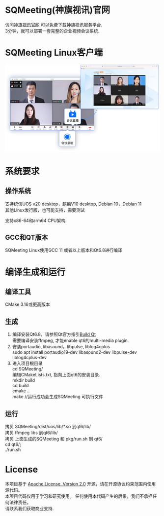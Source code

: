 # SQMeeting(神旗视讯)官网
访问[神旗视讯官网](https://shenqi.internetware.cn) 可以免费下载神旗视讯服务平台.  
3分钟，就可以部署一套完整的企业视频会议系统. 

# SQMeeting Linux客户端

![screenshot](./image1.jpg)

# 系统要求

## 操作系统
支持统信UOS v20 desktop，麒麟V10 desktop, Debian 10，Debian 11  
其他Linux发行版，也可能支持，需要测试

支持x86-64和arm64 CPU架构.

## GCC和QT版本

SQMeeting Linux使用GCC 11 或者以上版本和Qt6.8进行编译

# 编译生成和运行

## 编译工具
CMake 3.16或更高版本

## 生成
1. 编译安装Qt6.8，请参照Qt官方指引[Build Qt](https://wiki.qt.io/Building_Qt_6_from_Git)   
   需要编译安装ffmpeg, 才能enable qt6的multi-media plugin.  
2. 安装portaudio, libasound，libpulse, liblog4cplus  
   sudo apt install portaudio19-dev libasound2-dev libpulse-dev liblog4cplus-dev
4. 进入项目根目录  
   cd SQMeeting/  
   编辑CMakeLists.txt, 指向上面qt6的安装目录.    
   mkdir build  
   cd build  
   cmake ..  
   make   //运行成功会生成SQMeeting 可执行文件

## 运行
   拷贝 SQMeeting/dist/uos/lib/*.so 到qt6/lib/  
   拷贝 ffmpeg libs 到qt6/lib/  
   拷贝 上面生成的SQMeeting 和 pkg/run.sh 到 qt6/   
   cd qt6/;  
   ./run.sh 

# License
本项目基于 [Apache License, Version 2.0](./LICENSE) 开源，请在开源协议约束范围内使用源代码。  
本项目代码仅用于学习和研究使用。 任何使用本代码产生的后果，我们不承担任何法律责任。  
请联系我们获取商业支持.
